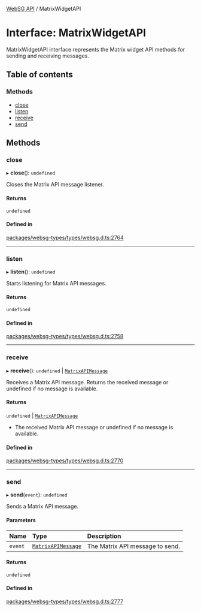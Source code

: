 [WebSG API](../README.md) / MatrixWidgetAPI

# Interface: MatrixWidgetAPI

MatrixWidgetAPI interface represents the Matrix widget API methods for sending and receiving messages.

## Table of contents

### Methods

- [close](MatrixWidgetAPI.md#close)
- [listen](MatrixWidgetAPI.md#listen)
- [receive](MatrixWidgetAPI.md#receive)
- [send](MatrixWidgetAPI.md#send)

## Methods

### close

▸ **close**(): `undefined`

Closes the Matrix API message listener.

#### Returns

`undefined`

#### Defined in

[packages/websg-types/types/websg.d.ts:2764](https://github.com/thirdroom/thirdroom/blob/3d97b348/packages/websg-types/types/websg.d.ts#L2764)

___

### listen

▸ **listen**(): `undefined`

Starts listening for Matrix API messages.

#### Returns

`undefined`

#### Defined in

[packages/websg-types/types/websg.d.ts:2758](https://github.com/thirdroom/thirdroom/blob/3d97b348/packages/websg-types/types/websg.d.ts#L2758)

___

### receive

▸ **receive**(): `undefined` \| [`MatrixAPIMessage`](../README.md#matrixapimessage)

Receives a Matrix API message. Returns the received message or undefined if no message is available.

#### Returns

`undefined` \| [`MatrixAPIMessage`](../README.md#matrixapimessage)

- The received Matrix API message or undefined if no message is available.

#### Defined in

[packages/websg-types/types/websg.d.ts:2770](https://github.com/thirdroom/thirdroom/blob/3d97b348/packages/websg-types/types/websg.d.ts#L2770)

___

### send

▸ **send**(`event`): `undefined`

Sends a Matrix API message.

#### Parameters

| Name | Type | Description |
| :------ | :------ | :------ |
| `event` | [`MatrixAPIMessage`](../README.md#matrixapimessage) | The Matrix API message to send. |

#### Returns

`undefined`

#### Defined in

[packages/websg-types/types/websg.d.ts:2777](https://github.com/thirdroom/thirdroom/blob/3d97b348/packages/websg-types/types/websg.d.ts#L2777)

